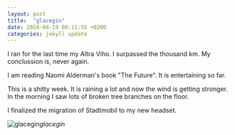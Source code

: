 ```yaml
---
layout: post
title:  "glacegin"
date: 2024-04-19 06:11:55 +0200
categories: jekyll update
---
```


I ran for the last time my Altra Viho. I surpassed the thousand km. My conclussion is, never again.  

I am reading Naomi Alderman's book "The Future". It is entertaining so far.  

This is a shitty week. It is raining a lot and now the wind is getting stronger. In the morning I saw lots of broken tree branches on the floor.  

I finalized the migration of Stadtmobil to my new headset.


![glacegin](https://lh3.googleusercontent.com/pw/AP1GczMXCx5oGPEP2RuWoY3ZipWP42J3ZqMCIWaUWqhVLGAuw2HSbJrXVKqdtY7w0HEwuoZsTKWBCzb55ooHydylECXeMTIOw0TEjsksWHjNK4Z9KjOKtcs=w0)*glacegin*&nbsp;



[jekyll-docs]: https://jekyllrb.com/docs/home
[jekyll-gh]:   https://github.com/jekyll/jekyll
[jekyll-talk]: https://talk.jekyllrb.com/
